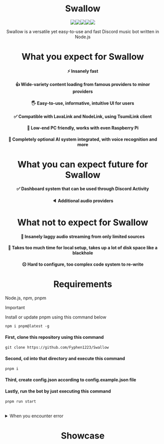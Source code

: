 <h1 align="center">Swallow</h1>

<div align="center">
<img src="https://img.shields.io/badge/-Node.js-339933.svg?logo=node.js&style=for-the-badge"><img src="https://img.shields.io/badge/-Npm-CB3837.svg?logo=npm&style=for-the-badge"><img src="https://img.shields.io/badge/-Pnpm-BD081C.svg?logo=pnpm&style=for-the-badge"><img src="https://img.shields.io/badge/-Eslint-4B32C3.svg?logo=eslint&style=for-the-badge"><img src="https://img.shields.io/badge/-Prettier-F7B93E.svg?logo=prettier&style=for-the-badge">
</div>

<div align="center">

Swallow is a versatile yet easy-to-use and fast Discord music bot written in Node.js

<h1 align="center">What you expect for Swallow</h1>

#### ⚡ Insanely fast

#### 👍 Wide-variety content loading from famous providers to minor providers

#### 🖐️ Easy-to-use, informative, intuitive UI for users

#### ✅ Compatible with LavaLink and NodeLink, using TsumiLink client

#### 🤤 Low-end PC friendly, works with even Raspberry Pi

#### 🧠 Completely optional AI system integrated, with voice recognition and more

<h1 align="center">What you can expect future for Swallow</h1>

#### ✅ Dashboard system that can be used through Discord Activity

#### 🔈 Additional audio providers

<h1 align="center">What not to expect for Swallow</h1>

#### 🤮 Insanely laggy audio streaming from only limited sources

#### 🫠 Takes too much time for local setup, takes up a lot of disk space like a blackhole

#### ☹ Hard to configure, too complex code system to re-write

</div>

<h1 align="center">Requirements</h1>

Node.js, npm, pnpm

> [!IMPORTANT]
> Install or update pnpm using this command below
> 
> `npm i pnpm@latest -g`

#### First, clone this repository using this command

```
git clone https://github.com/Fyphen1223/Swallow
```

#### Second, cd into that directory and execute this command

```
pnpm i
```

#### Third, create config.json according to config.example.json file

#### Lastly, run the bot by just executing this command

```
pnpm run start
```

<br>

<details>

<summary>When you encounter error</summary>

First, please make sure that you have installed Node.js and pnpm correctly.

Second, try removing `node_modules` folder and re-install packages.

Third, make sure Lava/NodeLink is running if you configured it in config.json.

Lastly, if you still have a problem, please create an issue and let me know!

</details>

<h1 align="center">Showcase</h1>
